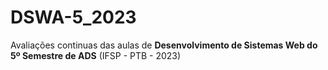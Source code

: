 # DSWA-5_2023

Avaliações continuas das aulas de <b>Desenvolvimento de Sistemas Web do 5º Semestre de ADS</b> (IFSP - PTB - 2023)
